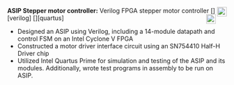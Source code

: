 **ASIP Stepper motor controller:** Verilog FPGA stepper motor controller
[<img align="right" alt="Verilog" width="22px" src="https://cdn.icon-icons.com/icons2/2107/PNG/512/file_type_verilog_icon_130092.png" />][verilog] [<img align="right" alt="Quartus Prime" width="22px" src="https://www.jackenhack.com/wp-content/uploads/2020/01/Quartus_prime_icon.png" />][quartus]
  - Designed an ASIP using Verilog, including a 14-module datapath and control FSM on an Intel Cyclone V FPGA
  - Constructed a motor driver interface circuit using an SN754410 Half-H Driver chip
  - Utilized Intel Quartus Prime for simulation and testing of the ASIP and its modules. Additionally, wrote test programs in assembly to be run on ASIP.